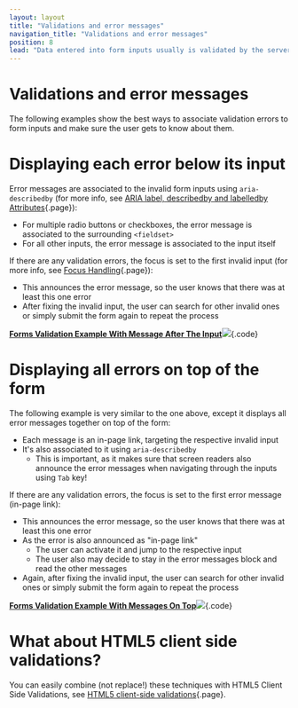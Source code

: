 ```yaml
---
layout: layout
title: "Validations and error messages"
navigation_title: "Validations and error messages"
position: 8
lead: "Data entered into form inputs usually is validated by the server: if there's any inacceptable data, the form usually is re-displayed, together with error messages."
---
```


# Validations and error messages

The following examples show the best ways to associate validation errors to form inputs and make sure the user gets to know about them.

# Displaying each error below its input

Error messages are associated to the invalid form inputs using `aria-describedby` (for more info, see [ARIA label, describedby and labelledby Attributes](/examples/sensible-usage-of-aria-roles-and-attributes/aria-label-describedby-and-labelledby-attributes){.page}):

- For multiple radio buttons or checkboxes, the error message is associated to the surrounding `<fieldset>`
- For all other inputs, the error message is associated to the input itself

If there are any validation errors, the focus is set to the first invalid input (for more info, see [Focus Handling](/examples/focus-handling){.page}):

- This announces the error message, so the user knows that there was at least this one error
- After fixing the invalid input, the user can search for other invalid ones or simply submit the form again to repeat the process

[**Forms Validation Example With Message After The Input**![](https://s3-us-west-2.amazonaws.com/i.cdpn.io/1279260.LjwyoR.small.e75d8f52-5a33-4c00-b359-37f11a500674.png)](https://codepen.io/accessibility-developer-guide/pen/LjwyoR){.code}

# Displaying all errors on top of the form

The following example is very similar to the one above, except it displays all error messages together on top of the form:

- Each message is an in-page link, targeting the respective invalid input
- It's also associated to it using `aria-describedby`
    - This is important, as it makes sure that screen readers also announce the error messages when navigating through the inputs using `Tab` key!

If there are any validation errors, the focus is set to the first error message (in-page link):

- This announces the error message, so the user knows that there was at least this one error
- As the error is also announced as "in-page link"
    - The user can activate it and jump to the respective input
    - The user also may decide to stay in the error messages block and read the other messages
- Again, after fixing the invalid input, the user can search for other invalid ones or simply submit the form again to repeat the process

[**Forms Validation Example With Messages On Top**![](https://s3-us-west-2.amazonaws.com/i.cdpn.io/1279260.XavEyp.small.3e33e11f-1ee6-4147-ad32-331f6f5602db.png)](https://codepen.io/accessibility-developer-guide/pen/XavEyp){.code}

# What about HTML5 client side validations?

You can easily combine (not replace!) these techniques with HTML5 Client Side Validations, see [HTML5 client-side validations](/examples/forms/html5-client-side-validations){.page}.